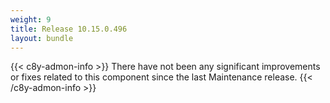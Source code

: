 ```yaml
---
weight: 9
title: Release 10.15.0.496
layout: bundle
---
```


<!--10.15.0.489 - 10.15.0.496-->

{{< c8y-admon-info >}}
There have not been any significant improvements or fixes related to this component since the last Maintenance release.
{{< /c8y-admon-info >}}
